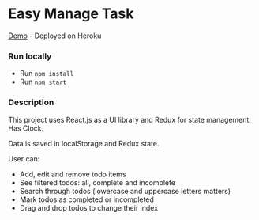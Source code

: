 # Easy Manage Task

[Demo]( https://eco-easy-manage-tasks.herokuapp.com/ ) - Deployed on Heroku

### Run locally

* Run `npm install`
* Run `npm start`

### Description

This project uses React.js as a UI library and Redux for state management. Has Clock.

Data is saved in localStorage and Redux state.

User can:

* Add, edit and remove todo items
* See filtered todos: all, complete and incomplete
* Search through todos (lowercase and uppercase letters matters)
* Mark todos as completed or incompleted
* Drag and drop todos to change their index


